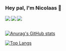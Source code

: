 
### Hey pal, I'm Nicolaas 👋
<img align="left" src="https://img.shields.io/badge/React-20232A?style=for-the-badge&logo=react&logoColor=61DAFB"/>
<img align="left" src="https://img.shields.io/badge/next.js-000000?style=for-the-badge&logo=next-dot-js&logoColor=white"/>
<img align="left" src="https://img.shields.io/badge/JavaScript-323330?style=for-the-badge&logo=javascript&logoColor=F7DF1E"/>

<br />
<br />



[![Anurag's GitHub stats](https://github-readme-stats.vercel.app/api?username=Nicolaas0&count_private=true&show_icons=true&theme=dracula)](https://github.com/anuraghazra/github-readme-stats)
  
[![Top Langs](https://github-readme-stats.vercel.app/api/top-langs/?username=Nicolaas0&theme=dracula&layout=compact)](https://github.com/anuraghazra/github-readme-stats)
